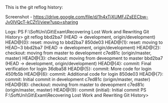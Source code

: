 This is the git reflog history:

Screenshot - https://drive.google.com/file/d/1h4xTjXUMFJZsEECbw-Jv0IVQcT-kCZt1/view?usp=sharing

Logs:
PS F:\SoftUni\Git\Exam\Recovering Lost Work and Rewriting Git History> git reflog
bbd2ba7 (HEAD -> development, origin/development) HEAD@{0}: reset: moving to bbd2ba7
850de03 HEAD@{1}: reset: moving to HEAD~3
bbd2ba7 (HEAD -> development, origin/development) HEAD@{2}: checkout: moving from master to development
c7ed81c (origin/master, master) HEAD@{3}: checkout: moving from deveopment to master
bbd2ba7 (HEAD -> development, origin/development) HEAD@{4}: commit: Final verification for login
36dba58 HEAD@{5}: commit: More code for login
450fb5b HEAD@{6}: commit: Additional code for login
850de03 HEAD@{7}: commit: Initial commit in development
c7ed81c (origin/master, master) HEAD@{8}: checkout: moving from master to deveopment
c7ed81c (origin/master, master) HEAD@{9}: commit (initial): Initial commit
PS F:\SoftUni\Git\Exam\Recovering Lost Work and Rewriting Git History> 
